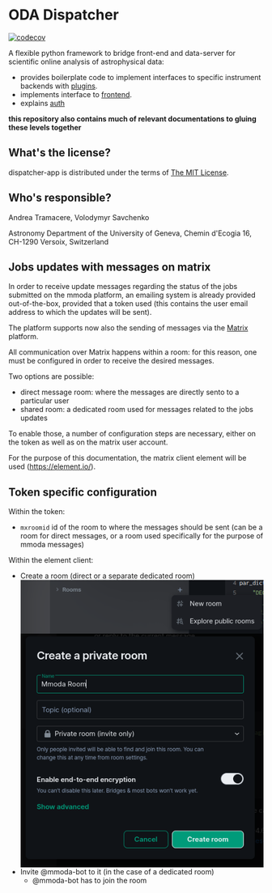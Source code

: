 ODA Dispatcher
==========================================

[![codecov](https://codecov.io/gh/oda-hub/dispatcher-app/branch/master/graph/badge.svg?token=9A4QWsQNOo)](https://codecov.io/gh/oda-hub/dispatcher-app)

A flexible python framework to bridge front-end and data-server for scientific online analysis of astrophysical data:

* provides boilerplate code to implement interfaces to specific instrument backends with [plugins](dispatcher-plugins).
* implements interface to [frontend](frontend).
* explains [auth](interfaces.md)

**this repository also contains much of relevant documentations to gluing these levels together**

What's the license?
-------------------

dispatcher-app is distributed under the terms of [The MIT License](LICENSE).

Who's responsible?
-------------------
Andrea Tramacere, Volodymyr Savchenko

Astronomy Department of the University of Geneva, Chemin d'Ecogia 16, CH-1290 Versoix, Switzerland


Jobs updates with messages on matrix
-----------------------------------------------

In order to receive update messages regarding the status of the jobs submitted on the mmoda platform, 
an emailing system is already provided out-of-the-box, provided that a token used 
(this contains the user email address to which the updates will be sent).

The platform supports now also the sending of messages via the [Matrix](https://matrix.org/) platform.

All communication over Matrix happens within a room: for this reason, one must be configured 
in order to receive the desired messages.

Two options are possible:
* direct message room: where the messages are directly sento to a particular user
* shared room: a dedicated room used for messages related to the jobs updates  

To enable those, a number of configuration steps are necessary, either on the token as well as on the matrix user account.

For the purpose of this documentation, the matrix client element will be used (https://element.io/).

Token specific configuration
----------------------------

Within the token:

* `mxroomid` id of the room to where the messages should be sent (can be a room for direct messages, or a room used specifically for the purpose of mmoda messages)

Within the element client:
* Create a room (direct or a separate dedicated room) <img style="float: right;" src="img.png"><img style="float: left;" src="img_1.png">
* Invite @mmoda-bot to it (in the case of a dedicated room)
  * @mmoda-bot has to join the room
<!-- (TODO extend the code to support automatic joining) --> 
